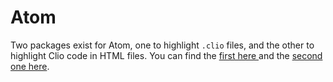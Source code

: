 # Atom

Two packages exist for Atom, one to highlight `.clio` files, and the other to highlight Clio code in HTML files. You can find the [first here ](https://atom.io/packages/language-clio)and the [second one here](https://atom.io/packages/language-clio-html).
